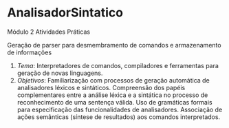 # AnalisadorSintatico
Módulo 2
Atividades Práticas

Geração de parser para desmembramento de comandos e armazenamento de informações

1. *Tema*:
    Interpretadores de comandos, compiladores e ferramentas para geração de novas linguagens.
2. *Objetivos*:
    Familiarização com processos de geração automática de analisadores léxicos e sintáticos. Compreensão
    dos papéis complementares entre a análise léxica e a sintática no processo de reconhecimento de uma sentença
    válida. Uso de gramáticas formais para especificação das funcionalidades de analisadores. Associação de ações
    semânticas (síntese de resultados) aos comandos interpretados.

